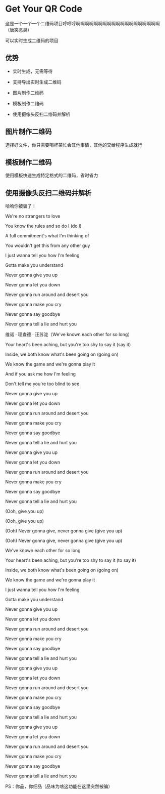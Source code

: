 # Get Your QR Code

这是一个一个一个二维码项目哼哼哼啊啊啊啊啊啊啊啊啊啊啊啊啊啊啊啊啊啊啊（唐突恶臭）

可以实时生成二维码的项目

## 优势

- 实时生成，无需等待

- 支持导出实时生成二维码

- 图片制作二维码

- 模板制作二维码

- 使用摄像头反扫二维码并解析

## 图片制作二维码

选择好文件，你只需要喝杯茶忙会其他事情，其他的交给程序生成就行

## 模板制作二维码

使用模板快速生成特定格式的二维码，省时省力

## 使用摄像头反扫二维码并解析

哈哈你被骗了！

We're no strangers to love

You know the rules and so do I (do I)

A full commitment's what I'm thinking of

You wouldn't get this from any other guy

I just wanna tell you how I'm feeling

Gotta make you understand

Never gonna give you up

Never gonna let you down

Never gonna run around and desert you

Never gonna make you cry

Never gonna say goodbye

Never gonna tell a lie and hurt you

维诺 · 理查德 · 汪苏泷（We've known each other for so long）

Your heart's been aching, but you're too shy to say it (say it)

Inside, we both know what's been going on (going on)

We know the game and we're gonna play it

And if you ask me how I'm feeling

Don't tell me you're too blind to see

Never gonna give you up

Never gonna let you down

Never gonna run around and desert you

Never gonna make you cry

Never gonna say goodbye

Never gonna tell a lie and hurt you

Never gonna give you up

Never gonna let you down

Never gonna run around and desert you

Never gonna make you cry

Never gonna say goodbye

Never gonna tell a lie and hurt you

(Ooh, give you up)

(Ooh, give you up)

(Ooh) Never gonna give, never gonna give (give you up)

(Ooh) Never gonna give, never gonna give (give you up)

We've known each other for so long

Your heart's been aching, but you're too shy to say it (to say it)

Inside, we both know what's been going on (going on)

We know the game and we're gonna play it

I just wanna tell you how I'm feeling

Gotta make you understand

Never gonna give you up

Never gonna let you down

Never gonna run around and desert you

Never gonna make you cry

Never gonna say goodbye

Never gonna tell a lie and hurt you

Never gonna give you up

Never gonna let you down

Never gonna run around and desert you

Never gonna make you cry

Never gonna say goodbye

Never gonna tell a lie and hurt you

Never gonna give you up

Never gonna let you down

Never gonna run around and desert you

Never gonna make you cry

Never gonna say goodbye

Never gonna tell a lie and hurt you

PS：你品，你细品（品味为啥这功能在这里突然被骗）